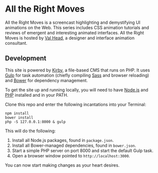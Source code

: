 # All the Right Moves

All the Right Moves is a screencast highlighting and demystifying UI animations on the Web. This series includes CSS animation tutorials and reviews of emergent and interesting animated interfaces. All the Right Moves is hosted by [Val Head](http://www.valhead.com/), a designer and interface animation consultant.

## Development

This site is powered by [Kirby](http://www.getkirby.com), a file-based CMS that runs on PHP. It uses [Gulp](http://www.gulpjs.com) for task automation (chiefly compiling [Sass](https://www.npmjs.com/package/gulp-sass) and browser reloading) and [Bower](http://www.bower.io) for dependency management.

To get the site up and running locally, you will need to have [Node.js](http://www.nodejs.org) and [PHP](http://www.php.org) installed and in your PATH.

Clone this repo and enter the following incantations into your Terminal:

```
npm install
bower install
php -S 127.0.0.1:8000 & gulp
```

This will do the following:

1. Install all Node.js packages, found in `package.json`.
2. Install all Bower-managed dependencies, found in `bower.json`.
3. Start a simple PHP server on port 8000 and start the default Gulp task.
4. Open a browser window pointed to `http://localhost:3000`.

You can now start making changes as your heart desires.
